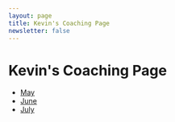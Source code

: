 ```yaml
---
layout: page
title: Kevin's Coaching Page
newsletter: false
---
```


# Kevin's Coaching Page

- [May](/lane-coaching/2025-05)
- [June](/lane-coaching/2025-06)
- [July](/lane-coaching/2025-07)
